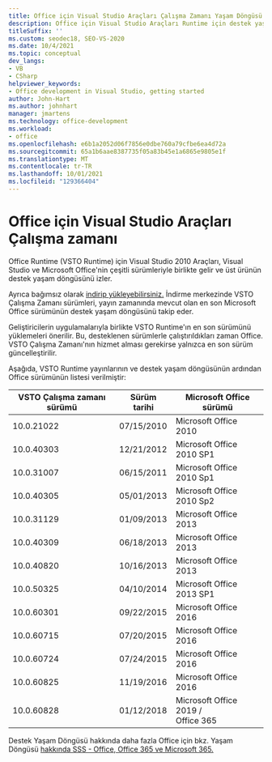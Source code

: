 ```yaml
---
title: Office için Visual Studio Araçları Çalışma Zamanı Yaşam Döngüsü İlkesi
description: Office için Visual Studio Araçları Runtime için destek yaşam döngüsü ilkesi hakkında bilgi edinebilirsiniz.
titleSuffix: ''
ms.custom: seodec18, SEO-VS-2020
ms.date: 10/4/2021
ms.topic: conceptual
dev_langs:
- VB
- CSharp
helpviewer_keywords:
- Office development in Visual Studio, getting started
author: John-Hart
ms.author: johnhart
manager: jmartens
ms.technology: office-development
ms.workload:
- office
ms.openlocfilehash: e6b1a2052d06f7856e0dbe760a79cfbe6ea4d72a
ms.sourcegitcommit: 65a1b6aae8387735f05a83b45e1a6865e9805e1f
ms.translationtype: MT
ms.contentlocale: tr-TR
ms.lasthandoff: 10/01/2021
ms.locfileid: "129366404"
---
```

# <a name="visual-studio-tools-for-office-runtime"></a>Office için Visual Studio Araçları Çalışma zamanı

Office Runtime (VSTO Runtime) için Visual Studio 2010 Araçları, Visual Studio ve Microsoft Office'nin çeşitli sürümleriyle birlikte gelir ve üst ürünün destek yaşam döngüsünü izler.

Ayrıca bağımsız olarak [indirip yükleyebilirsiniz.](https://aka.ms/VSTORuntimeDownload) İndirme merkezinde VSTO Çalışma Zamanı sürümleri, yayın zamanında mevcut olan en son Microsoft Office sürümünün destek yaşam döngüsünü takip eder.

Geliştiricilerin uygulamalarıyla birlikte VSTO Runtime'ın en son sürümünü yüklemeleri önerilir. Bu, desteklenen sürümlerle çalıştırıldıkları zaman Office. VSTO Çalışma Zamanı'nın hizmet alması gerekirse yalnızca en son sürüm güncelleştirilir.

Aşağıda, VSTO Runtime yayınlarının ve destek yaşam döngüsünün ardından Office sürümünün listesi verilmiştir: 

| VSTO Çalışma zamanı sürümü | Sürüm tarihi | Microsoft Office sürümü |
| --- | --- | --- |
| 10.0.21022 | 07/15/2010 | Microsoft Office 2010 |
| 10.0.40303 | 12/21/2012 | Microsoft Office 2010 SP1 |
| 10.0.31007 | 06/15/2011 | Microsoft Office 2010 Sp1 |
| 10.0.40305 | 05/01/2013 | Microsoft Office 2010 Sp2 |
| 10.0.31129 | 01/09/2013 | Microsoft Office 2013 |
| 10.0.40309 | 06/18/2013 | Microsoft Office 2013 |
| 10.0.40820 | 10/16/2013 | Microsoft Office 2013 |
| 10.0.50325 | 04/10/2014 | Microsoft Office 2013 SP1 |
| 10.0.60301 | 09/22/2015 | Microsoft Office 2016 |
| 10.0.60715 | 07/20/2015 | Microsoft Office 2016 |
| 10.0.60724 | 07/24/2015 | Microsoft Office 2016 |
| 10.0.60825 | 11/19/2016 | Microsoft Office 2016 |
| 10.0.60828 | 01/12/2018 | Microsoft Office 2019 / <br>Office 365 |

Destek Yaşam Döngüsü hakkında daha fazla Office için bkz. Yaşam Döngüsü [hakkında SSS - Office, Office 365 ve Microsoft 365.](/lifecycle/faq/office)
